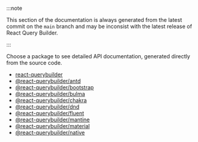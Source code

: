 :::note

This section of the documentation is always generated from the latest commit on the `main` branch and may be inconsist with the latest release of React Query Builder.

:::

Choose a package to see detailed API documentation, generated directly from the source code.

- [react-querybuilder](/api/modules/react_querybuilder)
- [@react-querybuilder/antd](/api/modules/react_querybuilder_antd)
- [@react-querybuilder/bootstrap](/api/modules/react_querybuilder_bootstrap)
- [@react-querybuilder/bulma](/api/modules/react_querybuilder_bulma)
- [@react-querybuilder/chakra](/api/modules/react_querybuilder_chakra)
- [@react-querybuilder/dnd](/api/modules/react_querybuilder_dnd)
- [@react-querybuilder/fluent](/api/modules/react_querybuilder_fluent)
- [@react-querybuilder/mantine](/api/modules/react_querybuilder_mantine)
- [@react-querybuilder/material](/api/modules/react_querybuilder_material)
- [@react-querybuilder/native](/api/modules/react_querybuilder_native)
